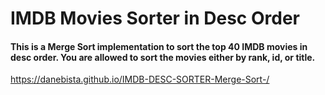 # IMDB Movies Sorter in Desc Order

#### This is a Merge Sort implementation to sort the top 40 IMDB movies in desc order. You are allowed to sort the movies either by rank, id, or title.

https://danebista.github.io/IMDB-DESC-SORTER-Merge-Sort-/
